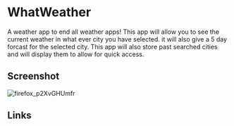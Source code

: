 # WhatWeather
A weather app to end all weather apps! This app will allow you to see the current weather in what ever city you have selected. it will also give a 5 day forcast for the selected city. This app will also store past searched cities and will display them to allow for quick access.

## Screenshot

![firefox_p2XvGHUmfr](https://github.com/AlexHappel/WhatWeather/assets/156026228/37cf680f-cb19-4fc2-a093-cdd7326a4e07)

## Links
